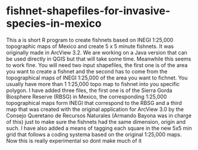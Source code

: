 # fishnet-shapefiles-for-invasive-species-in-mexico
This a is short R program to create fishnets based on INEGI 1:25,000 topographic maps of Mexico and create 5 x 5 minute fishnets. It was originally made in ArcView 3.2. We are working on a Java version that can be used directly in QGIS but that will take some time. Meanwhile this seems to work fine. You will need two input shapefiles, the first one is of the area you want to create a fishnet and the second has to come from the topographical maps of INEGI 1:25,000 of the area you want to fichnet. You usually have more than 1 1:25,000 topo map to fishnet into you specific polygon. I have added three files, the first one is of the Sierra Gorda Biosphere Reserve (RBSG) in Mexico, the corresponding 1:25,000 topographical maps form INEGI that correspond to the RBSG and a third map that was created with the original application for ArcView 3.0 by the Consejo Queretano de Recursos Naturales (Armando Bayona was in charge of this) just to make sure the fishnets had the same dimension, origin and such. I have also added a means of tagging each square in the new 5x5 min grid that follows a coding systema based on the original 1:25,000 maps. Now this is really experimental so dont make much of it
